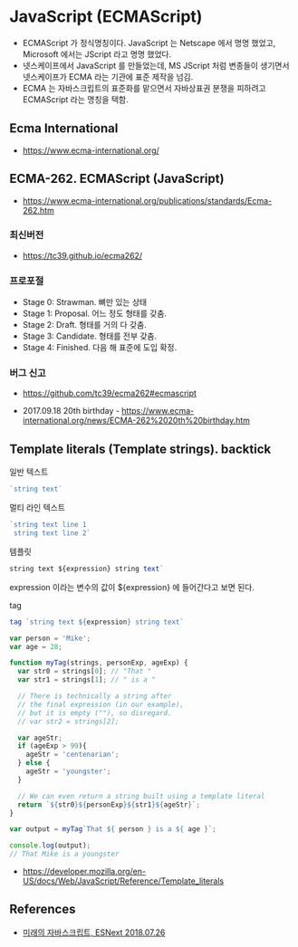 # JavaScript (ECMAScript)
* ECMAScript 가 정식명칭이다. JavaScript 는 Netscape 에서 명명 했었고, Microsoft 에서는 JScript 라고 명명 했었다.
* 넷스케이프에서 JavaScript 를 만들었는데, MS JScript 처럼 변종들이 생기면서 넷스케이프가 ECMA 라는 기관에 표준 제작을 넘김.
* ECMA 는 자바스크립트의 표준화를 맡으면서 자바상표권 분쟁을 피하려고 ECMAScript 라는 명칭을 택함.

## Ecma International
* https://www.ecma-international.org/

## ECMA-262. ECMAScript (JavaScript)
* https://www.ecma-international.org/publications/standards/Ecma-262.htm

### 최신버전
* https://tc39.github.io/ecma262/

### 프로포절
* Stage 0: Strawman. 뼈만 있는 상태
* Stage 1: Proposal. 어느 정도 형태를 갖춤.
* Stage 2: Draft. 형태를 거의 다 갖춤.
* Stage 3: Candidate. 형태를 전부 갖춤.
* Stage 4: Finished. 다음 해 표준에 도입 확정.

### 버그 신고
* https://github.com/tc39/ecma262#ecmascript

* 2017.09.18 20th birthday - https://www.ecma-international.org/news/ECMA-262%2020th%20birthday.htm


## Template literals (Template strings). backtick

일반 텍스트
```javascript
`string text`

```

멀티 라인 텍스트
```javascript
`string text line 1
 string text line 2`
```

템플릿
```javascript
string text ${expression} string text`
```
expression 이라는 변수의 값이 ${expression} 에 들어간다고 보면 된다.

tag
```javascript
tag `string text ${expression} string text`
```

```javascript
var person = 'Mike';
var age = 28;

function myTag(strings, personExp, ageExp) {
  var str0 = strings[0]; // "That "
  var str1 = strings[1]; // " is a "

  // There is technically a string after
  // the final expression (in our example),
  // but it is empty (""), so disregard.
  // var str2 = strings[2];

  var ageStr;
  if (ageExp > 99){
    ageStr = 'centenarian';
  } else {
    ageStr = 'youngster';
  }

  // We can even return a string built using a template literal
  return `${str0}${personExp}${str1}${ageStr}`;
}

var output = myTag`That ${ person } is a ${ age }`;

console.log(output);
// That Mike is a youngster
```

* https://developer.mozilla.org/en-US/docs/Web/JavaScript/Reference/Template_literals

## References
* [미래의 자바스크립트, ESNext 2018.07.26](http://it.chosun.com/site/data/html_dir/2018/07/25/2018072501553.html)
